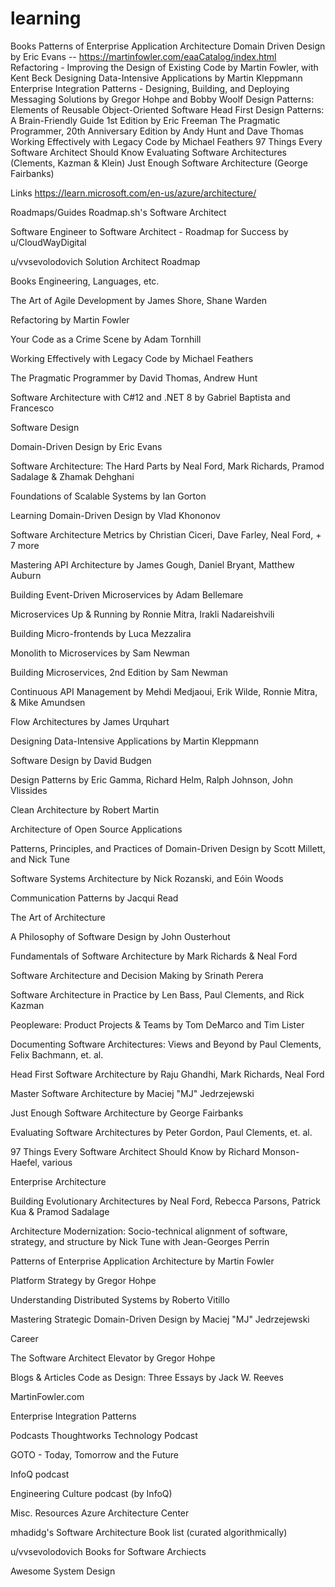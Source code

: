 # learning

Books
Patterns of Enterprise Application Architecture
Domain Driven Design by Eric Evans
-- https://martinfowler.com/eaaCatalog/index.html
Refactoring - Improving the Design of Existing Code by Martin Fowler, with Kent Beck
Designing Data-Intensive Applications by Martin Kleppmann
Enterprise Integration Patterns - Designing, Building, and Deploying Messaging Solutions by Gregor Hohpe and Bobby Woolf
Design Patterns: Elements of Reusable Object-Oriented Software
Head First Design Patterns: A Brain-Friendly Guide 1st Edition by Eric Freeman
The Pragmatic Programmer, 20th Anniversary Edition by Andy Hunt and Dave Thomas
Working Effectively with Legacy Code by Michael Feathers
97 Things Every Software Architect Should Know
Evaluating Software Architectures (Clements, Kazman & Klein)
Just Enough Software Architecture (George Fairbanks)


Links
https://learn.microsoft.com/en-us/azure/architecture/



Roadmaps/Guides
Roadmap.sh's Software Architect

Software Engineer to Software Architect - Roadmap for Success by u/CloudWayDigital

u/vvsevolodovich Solution Architect Roadmap

Books
Engineering, Languages, etc.

The Art of Agile Development by James Shore, Shane Warden

Refactoring by Martin Fowler

Your Code as a Crime Scene by Adam Tornhill

Working Effectively with Legacy Code by Michael Feathers

The Pragmatic Programmer by David Thomas, Andrew Hunt

Software Architecture with C#12 and .NET 8 by Gabriel Baptista and Francesco

Software Design

Domain-Driven Design by Eric Evans

Software Architecture: The Hard Parts by Neal Ford, Mark Richards, Pramod Sadalage & Zhamak Dehghani

Foundations of Scalable Systems by Ian Gorton

Learning Domain-Driven Design by Vlad Khononov

Software Architecture Metrics by Christian Ciceri, Dave Farley, Neal Ford, + 7 more

Mastering API Architecture by James Gough, Daniel Bryant, Matthew Auburn

Building Event-Driven Microservices by Adam Bellemare

Microservices Up & Running by Ronnie Mitra, Irakli Nadareishvili

Building Micro-frontends by Luca Mezzalira

Monolith to Microservices by Sam Newman

Building Microservices, 2nd Edition by Sam Newman

Continuous API Management by Mehdi Medjaoui, Erik Wilde, Ronnie Mitra, & Mike Amundsen

Flow Architectures by James Urquhart

Designing Data-Intensive Applications by Martin Kleppmann

Software Design by David Budgen

Design Patterns by Eric Gamma, Richard Helm, Ralph Johnson, John Vlissides

Clean Architecture by Robert Martin

Architecture of Open Source Applications

Patterns, Principles, and Practices of Domain-Driven Design by Scott Millett, and Nick Tune

Software Systems Architecture by Nick Rozanski, and Eóin Woods

Communication Patterns by Jacqui Read

The Art of Architecture

A Philosophy of Software Design by John Ousterhout

Fundamentals of Software Architecture by Mark Richards & Neal Ford

Software Architecture and Decision Making by Srinath Perera

Software Architecture in Practice by Len Bass, Paul Clements, and Rick Kazman

Peopleware: Product Projects & Teams by Tom DeMarco and Tim Lister

Documenting Software Architectures: Views and Beyond by Paul Clements, Felix Bachmann, et. al.

Head First Software Architecture by Raju Ghandhi, Mark Richards, Neal Ford

Master Software Architecture by Maciej "MJ" Jedrzejewski

Just Enough Software Architecture by George Fairbanks

Evaluating Software Architectures by Peter Gordon, Paul Clements, et. al.

97 Things Every Software Architect Should Know by Richard Monson-Haefel, various

Enterprise Architecture

Building Evolutionary Architectures by Neal Ford, Rebecca Parsons, Patrick Kua & Pramod Sadalage

Architecture Modernization: Socio-technical alignment of software, strategy, and structure by Nick Tune with Jean-Georges Perrin

Patterns of Enterprise Application Architecture by Martin Fowler

Platform Strategy by Gregor Hohpe

Understanding Distributed Systems by Roberto Vitillo

Mastering Strategic Domain-Driven Design by Maciej "MJ" Jedrzejewski

Career

The Software Architect Elevator by Gregor Hohpe

Blogs & Articles
Code as Design: Three Essays by Jack W. Reeves

MartinFowler.com

Enterprise Integration Patterns

Podcasts
Thoughtworks Technology Podcast

GOTO - Today, Tomorrow and the Future

InfoQ podcast

Engineering Culture podcast (by InfoQ)

Misc. Resources
Azure Architecture Center

mhadidg's Software Architecture Book list (curated algorithmically)

u/vvsevolodovich Books for Software Archiects

Awesome System Design
